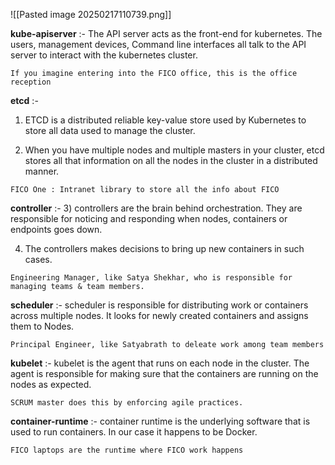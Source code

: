 
![[Pasted image 20250217110739.png]]

**kube-apiserver** :- The API server acts as the front-end for kubernetes. The users, management devices, Command line interfaces all talk to the API server to interact with the kubernetes cluster.


```
If you imagine entering into the FICO office, this is the office reception 
```

**etcd** :- 
1) ETCD is a distributed reliable key-value store used by Kubernetes to store all data used to manage the cluster. 

2) When you have multiple nodes and multiple masters in your cluster, etcd stores all that information on all the nodes in the cluster in a distributed manner.

```
FICO One : Intranet library to store all the info about FICO 
```

**controller** :-
3) controllers are the brain behind orchestration. They are responsible for noticing and responding when nodes, containers or endpoints goes down. 

4) The controllers makes decisions to bring up new containers in such cases.

```
Engineering Manager, like Satya Shekhar, who is responsible for managing teams & team members.
```

**scheduler** :- 
scheduler is responsible for distributing work or containers across multiple nodes. It looks for newly created containers and assigns them to Nodes.

```
Principal Engineer, like Satyabrath to deleate work among team members
```

**kubelet** :-
kubelet is the agent that runs on each node in the cluster. The agent is
responsible for making sure that the containers are running on the nodes as expected.

```
SCRUM master does this by enforcing agile practices.
```

**container-runtime** :-
container runtime is the underlying software that is used to run containers. In our case it happens to be Docker.

```
FICO laptops are the runtime where FICO work happens
```